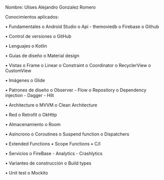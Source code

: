 Nombre: Ulises Alejandro Gonzalez Romero

Conocimientos aplicados:

• Fundamentales
o Android Studio
o Api - themoviedb
o Firebase
o Github

• Control de versiones 
o GitHub

• Lenguajes 
o Kotlin

• Guias de diseño 
o Material design

• Vistas
o Frame
o Linear
o Constraint 
o Coordinator
o RecyclerView 
o CustomView

• Imágenes
o Glide

• Patrones de diseño 
o Observer - Flow
o Repository
o Dependency injection - Dagger - Hilt

• Architecture 
o MVVM 
o Clean Architecture

• Red 
o Retrofit 
o OkHttp 

• Almacenamiento
o Room

• Asíncrono 
o Coroutines 
o Suspend function 
o Dispatchers 

• Extended Functions
• Scope Functions
• C/I

• Servicios
o FireBase - Analytics - Crashlytics

• Variantes de construcción 
o Build types

• Unit test
o Mockito
